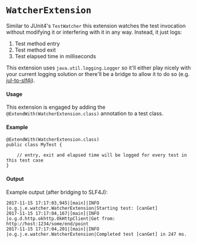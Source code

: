 `WatcherExtension`
======

Similar to JUnit4's `TestWatcher` this extension watches the test invocation without modifying it or interfering with it in any way. Instead, it just logs:

1. Test method entry
1. Test method exit
1. Test elapsed time in milliseconds

This extension uses `java.util.logging.Logger` so it'll either play nicely with your current logging solution or there'll be a bridge to allow it to do so (e.g. [jul-to-slf4j](https://www.slf4j.org/legacy.html)).

#### Usage

This extension is engaged by adding the `@ExtendWith(WatcherExtension.class)` annotation to a test class.

#### Example

```
@ExtendWith(WatcherExtension.class)
public class MyTest {

    // entry, exit and elapsed time will be logged for every test in this test case
}
```

#### Output

Example output (after bridging to SLF4J):

```
2017-11-15 17:17:03,945|[main]|INFO |o.g.j.e.watcher.WatcherExtension|Starting test: [canGet]
2017-11-15 17:17:04,167|[main]|INFO |o.g.d.http.okhttp.OkHttpClient|Get from: http://host:1234/some/end/point
2017-11-15 17:17:04,201|[main]|INFO |o.g.j.e.watcher.WatcherExtension|Completed test [canGet] in 247 ms.

```